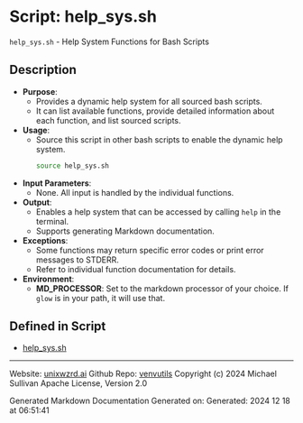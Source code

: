 # Script: help_sys.sh
`help_sys.sh` - Help System Functions for Bash Scripts
## Description
- **Purpose**: 
  - Provides a dynamic help system for all sourced bash scripts.
  - It can list available functions, provide detailed information about each function, and list sourced scripts.
- **Usage**: 
  - Source this script in other bash scripts to enable the dynamic help system.
    ```bash
    source help_sys.sh
    ```
- **Input Parameters**: 
  - None. All input is handled by the individual functions.
- **Output**: 
  - Enables a help system that can be accessed by calling `help` in the terminal.
  - Supports generating Markdown documentation.
- **Exceptions**: 
  - Some functions may return specific error codes or print error messages to STDERR.
  - Refer to individual function documentation for details.
- **Environment**:
  - **MD_PROCESSOR**: Set to the markdown processor of your choice. If `glow` is in your path, it will use that.



## Defined in Script

* [help_sys.sh](../help_sys_sh.md)

---

Website: [unixwzrd.ai](https://unixwzrd.ai)
Github Repo: [venvutils](https://github.com/unixwzrd/venvutils)
Copyright (c) 2024 Michael Sullivan
Apache License, Version 2.0

Generated Markdown Documentation
Generated on: Generated: 2024 12 18 at 06:51:41
